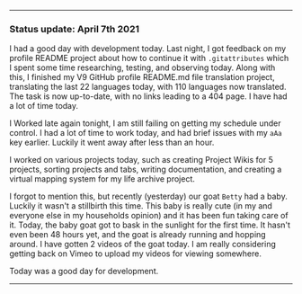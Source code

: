 
 
***

### Status update: April 7th 2021

I had a good day with development today. Last night, I got feedback on my profile README project about how to continue it with `.gitattributes` which I spent some time researching, testing, and observing today. Along with this, I finished my V9 GitHub profile README.md file translation project, translating the last 22 languages today, with 110 languages now translated. The task is now up-to-date, with no links leading to a 404 page. I have had a lot of time today.

I Worked late again tonight, I am still failing on getting my schedule under control. I had a lot of time to work today, and had brief issues with my `aAa` key earlier. Luckily it went away after less than an hour.

I worked on various projects today, such as creating Project Wikis for 5 projects, sorting projects and tabs, writing documentation, and creating a virtual mapping system for my life archive project.

I forgot to mention this, but recently (yesterday) our goat `Betty` had a baby. Luckily it wasn't a stillbirth this time. This baby is really cute (in my and everyone else in my households opinion) and it has been fun taking care of it. Today, the baby goat got to bask in the sunlight for the first time. It hasn't even been 48 hours yet, and the goat is already running and hopping around. I have gotten 2 videos of the goat today. I am really considering getting back on Vimeo to upload my videos for viewing somewhere.

Today was a good day for development.

***

